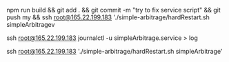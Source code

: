 npm run build && git add . && git commit -m "try to fix service script" && git push my && ssh root@165.22.199.183 './simple-arbitrage/hardRestart.sh simpleArbitragev


ssh root@165.22.199.183 journalctl -u simpleArbitrage.service > log


ssh root@165.22.199.183 './simple-arbitrage/hardRestart.sh simpleArbitrage'
